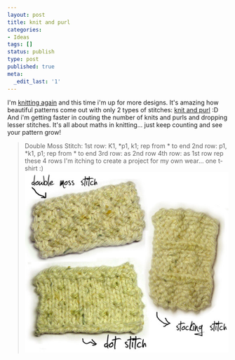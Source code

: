 ```yaml
---
layout: post
title: knit and purl
categories:
- Ideas
tags: []
status: publish
type: post
published: true
meta:
  _edit_last: '1'
---
```

I'm [knitting again](http://sweska.net/2007/06/23/im-knitting/) and this time i'm up for more designs. It's amazing how beautiful patterns come out with only 2 types of stitches: [knit and purl](http://knitting.about.com/od/stitchglossary/Learn_to_Knit_Knitting_Stitch_Pattern_Glossary.htm) :D And i'm getting faster in couting the number of knits and purls and dropping lesser stitches. It's all about maths in knitting... just keep counting and see your pattern grow!

> Double Moss Stitch: 1st row: K1, \*p1, k1; rep from \* to end 2nd row: p1, \*k1, p1; rep from \* to end 3rd row: as 2nd row 4th row: as 1st row rep these 4 rows
I'm itching to create a project for my own wear... one t-shirt :) ![](/img/knitting_patterns_2948urwjf.jpg)
